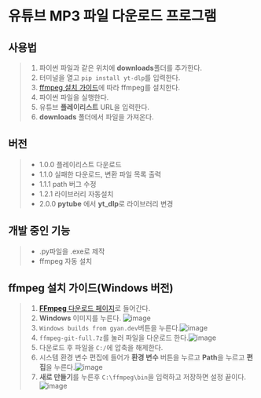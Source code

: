 # 유튜브 MP3 파일 다운로드 프로그램


## 사용법
> 1. 파이썬 파일과 같은 위치에 **downloads**폴더를 추가한다.
> 2. 터미널을 열고 `pip install yt-dlp`를 입력한다.
> 3. [ffmpeg 설치 가이드](##-**ffmpeg**-설치-가이드(Windows-버전))에 따라 ffmpeg를 설치한다.
> 4. 파이썬 파일을 실행한다.
> 5. 유튜브 **플레이리스트** URL을 입력한다.
> 6. **downloads** 폴더에서 파일을 가져온다.


## 버전
> - 1.0.0 플레이리스트 다운로드
> - 1.1.0 실패한 다운로드, 변환 파일 목록 출력
> - 1.1.1 path 버그 수정
> - 1.2.1 라이브러리 자동설치
> - 2.0.0 **pytube** 에서 **yt_dlp**로 라이브러리 변경


## 개발 중인 기능
> - .py파일을 .exe로 제작
> - ffmpeg 자동 설치


## **ffmpeg** 설치 가이드(Windows 버전)
> 1. [**FFmpeg** 다운로드 페이지](https://ffmpeg.org/download.html)로 들어간다.
> 2. **Windows** 이미지를 누른다. ![image](https://github.com/strv103-0/youtube_dl/assets/112059527/710c066e-eea6-4102-8e67-f4831e57ae49)
> 3. `Windows builds from gyan.dev`버튼을 누른다.![image](https://github.com/strv103-0/youtube_dl/assets/112059527/293ad0ca-28ad-4ed4-9aa6-f2f94897276f)
> 4. `ffmpeg-git-full.7z`를 눌러 파일을 다운로드 한다.![image](https://github.com/strv103-0/youtube_dl/assets/112059527/e56046fa-ce7a-4e40-bf76-6c0cf74bcc97)
> 5. 다운로드 후 파일을 `C:/`에 압축을 해제한다.
> 6. 시스템 환경 변수 편집에 들어가 **환경 변수** 버튼을 누르고 **Path**을 누르고 **편집**을 누른다.![image](https://github.com/strv103-0/youtube_dl/assets/112059527/83368f86-c7d9-484a-b450-81a6cdc72f3f)
> 7. **새로 만들기**를 누른후 `C:\ffmpeg\bin`을 입력하고 저장하면 설정 끝이다.![image](https://github.com/strv103-0/youtube_dl/assets/112059527/83ca66aa-c5a2-4d7f-b054-d1d0531917c5)





